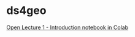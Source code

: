 # ds4geo



<a href="https://colab.research.google.com/github/ds4geo/ds4geo/blob/master/Lecture%201-%20Introduction.ipynb" target="_blank">Open Lecture 1 - Introduction notebook in Colab</a>
